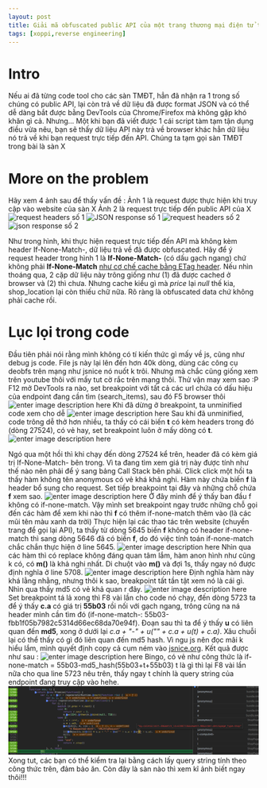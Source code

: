 ```yaml
---
layout: post
title: Giải mã obfuscated public API của một trang thương mại điện tử tại VN
tags: [xoppi,reverse engineering]
---
```


# Intro
Nếu ai đã từng code tool cho các sàn TMĐT, hẳn đã nhận ra 1 trong số chúng có public API, lại còn trả về dữ liệu đã được format JSON và có thể dễ dàng bắt được bằng DevTools của Chrome/Firefox mà không gặp khó khăn gì cả.
Nhưng...
Một khi bạn đã viết được 1 cái script tàm tạm tận dụng điều vừa nêu, bạn sẽ thấy dữ liệu API này trả về browser khác hẳn dữ liệu nó trả về khi bạn request trực tiếp đến API. 
Chúng ta tạm gọi sàn TMĐT trong bài là sàn X
# More on the problem
Hãy xem 4 ảnh sau để thấy vấn đề : 
Ảnh 1 là request được thực hiện khi truy cập vào website của sàn X
Ảnh 2 là request trực tiếp đến public API của X
![request headers số 1](http://thitgaluoc.com/public/img/08:59:19.2019-10-14.png)
![JSON response số 1](http://thitgaluoc.com/public/img/08:59:58.2019-10-14.png)
![request headers số 2](http://thitgaluoc.com/public/img/09:02:26.2019-10-14.png)
![json response số 2](http://thitgaluoc.com/public/img/09:03:09.2019-10-14.png)

Như trong hình, khi thực hiện request trực tiếp đến API mà không kèm header If-None-Match-, dữ liệu trả về đã được obfuscated. Hãy để ý request header trong hình 1 là **If-None-Match-** (có dấu gạch ngang) chứ không phải **If-None-Match** [như cơ chế cache bằng ETag header](https://en.wikipedia.org/wiki/HTTP_ETag).
Nếu nhìn thoáng qua, 2 cặp dữ liệu này trông giống như (1) đã được cached ở browser và (2) thì chưa. Nhưng cache kiểu gì mà *price* lại *null* thế kia, shop_location lại còn thiếu chữ nữa. Rõ ràng là obfuscated data chứ không phải cache rồi.

# Lục lọi trong code
Đầu tiên phải nói rằng mình không có tí kiến thức gì mấy về js, cũng như debug js code. File js này lại lên đến hơn 40k dòng, dùng các công cụ deobfs trên mạng như jsnice nó nuốt k trôi.
Nhưng mà chắc cũng giống xem trên youtube thôi với mấy tut cờ rắc trên mạng thôi. Thử vận may xem sao :P
F12 mở DevTools ra nào, set breakpoint với tất cả các url chứa có dấu hiệu của endpoint đang cần tìm (search_items), sau đó F5 browser thôi
![enter image description here](http://thitgaluoc.com/public/img/xoppi_1.png)
Khi đã dừng ở breakpoint, ta unminified code xem cho dễ
![enter image description here](http://thitgaluoc.com/public/img/xoppi_2.png)
Sau khi đã unminified, code trông dễ thở hơn nhiều, ta thấy có cái biến **t** có kèm headers trong đó (dòng 27524), có vẻ hay, set breakpoint luôn ở mấy dòng có **t**.
![enter image description here](http://thitgaluoc.com/public/img/xoppi_4.png)

Ngó qua một hồi thì khi chạy đến dòng 27524 kể trên, header đã có kèm giá trị If-None-Match- bên trong. Vì ta đang tìm xem giá trị này được tính như thế nào nên phải để ý sang bảng Call Stack bên phải. Click click một hồi ta thấy hàm không tên anonymous có vẻ khá khả nghi. Hàm này chứa biến **f** là header bổ sung cho request. Set tiếp breakpoint tại đây và những chỗ chứa **f** xem sao.
![enter image description here](http://thitgaluoc.com/public/img/xoppi_7.png)
Ở đây mình để ý thấy ban đầu f không có if-none-match. Vậy mình set breakpoint ngay trước những chỗ gọi đến các hàm để xem khi nào thì **f** có thêm if-none-match thêm vào (là các mũi tên màu xanh da trời)
Thực hiện lại các thao tác trên website (chuyển trang để gọi lại API), ta thấy từ dòng 5645 biến **f** không có header if-none-match thì sang dòng 5646 đã có biến **f**, do đó việc tính toán if-none-match chắc chắn thực hiện ở line 5645.
![enter image description here](http://thitgaluoc.com/public/img/xoppi_8.png)
Nhìn qua các hàm thì có replace không đáng quan tâm lắm, hàm anon hình như cũng k có, có **m()** là khả nghi nhất. Di chuột vào **m()** và đợi 1s, thấy ngay nó được định nghĩa ở line 5708.
![enter image description here](http://thitgaluoc.com/public/img/xoppi_10.png)
Định nghĩa hàm này khá lằng nhằng, nhưng thôi k sao, breakpoint tất tần tật xem nó là cái gì. Nhìn qua thấy md5 có vẻ khả quan r đây.
![enter image description here](http://thitgaluoc.com/public/img/xoppi_11.png)
Set breakpoint tá lả xong thì F8 vài lần cho code nó chạy, đến dòng 5723 ta để ý thấy **c.a** có giá trị **55b03** rồi nối với gạch ngang, trông cũng na ná header mình cần tìm đó (if-none-match-: 55b03-fbb1f05b7982c5314d66ec68da70e94f). Đoạn sau thì ta để ý thấy **u** có liên quan đến **md5**, xong ở dưới lại *c.a + "-" + u("" + c.a + u(t) + c.a)*. Xâu chuỗi lại có thể thấy có gì đó liên quan đến md5 hash.
Vì ngu js nên đọc mãi k hiểu lắm, mình quyết định copy cả cụm ném vào [jsnice.org](http://jsnice.org/). Kết quả được như sau : 
![enter image description here](http://thitgaluoc.com/public/img/xoppi_13.png)
Bingo, có vẻ như công thức là if-none-match = 55b03-md5_hash(55b03+t+55b03)
t là gì thì lại F8 vài lần nữa cho qua line 5723 nêu trên, thấy ngay t chính là query string của endpoint đang truy cập vào hehe.
![enter image description here](https://raw.githubusercontent.com/thit-ga-luoc/thitgaluoc.github.io/master/public/img/xoppi_18.png)
Xong tut, các bạn có thể kiểm tra lại bằng cách lấy query string tính theo công thức trên, đảm bảo ăn. Còn đây là sàn nào thì xem kĩ ảnh biết ngay thôi!!!

